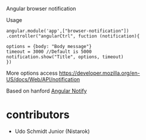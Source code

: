 Angular browser notification

Usage

```
angular.module('app',["browser-notification"])
.controller("angularCtrl", fuction (notification){

options = {body: "Body message"}
timeout = 3000 //Default is 5000
notification.show("Title", options, timeout)
})

```


More options access https://developer.mozilla.org/en-US/docs/Web/API/notification

Based on hanford [Angular Notify](https://github.com/hanford/angular-notify)


contributors
=====
* Udo Schmidt Junior (Nistarok)
